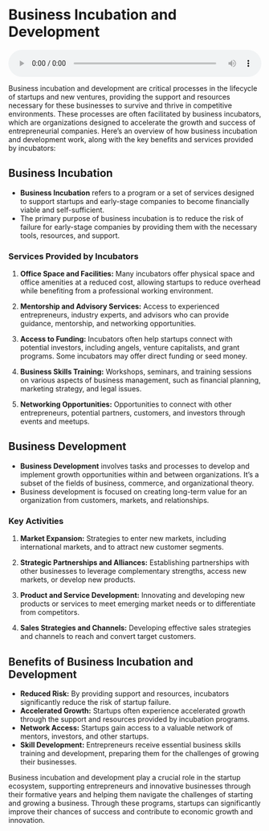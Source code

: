 # Business Incubation and Development

<audio controls style="width: 100%;">
  <source src="../../../../../audio/4th_sem/ED/Unit-4 Feasibility Analysis for Business Plan/4.g Business Incubation and Development.mp3" type="audio/mpeg">
  Your browser does not support the audio element.
</audio>


Business incubation and development are critical processes in the lifecycle of startups and new ventures, providing the support and resources necessary for these businesses to survive and thrive in competitive environments. These processes are often facilitated by business incubators, which are organizations designed to accelerate the growth and success of entrepreneurial companies. Here’s an overview of how business incubation and development work, along with the key benefits and services provided by incubators:

## Business Incubation

- **Business Incubation** refers to a program or a set of services designed to support startups and early-stage companies to become financially viable and self-sufficient.
- The primary purpose of business incubation is to reduce the risk of failure for early-stage companies by providing them with the necessary tools, resources, and support.

### Services Provided by Incubators

1. **Office Space and Facilities:** Many incubators offer physical space and office amenities at a reduced cost, allowing startups to reduce overhead while benefiting from a professional working environment.

2. **Mentorship and Advisory Services:** Access to experienced entrepreneurs, industry experts, and advisors who can provide guidance, mentorship, and networking opportunities.

3. **Access to Funding:** Incubators often help startups connect with potential investors, including angels, venture capitalists, and grant programs. Some incubators may offer direct funding or seed money.

4. **Business Skills Training:** Workshops, seminars, and training sessions on various aspects of business management, such as financial planning, marketing strategy, and legal issues.

5. **Networking Opportunities:** Opportunities to connect with other entrepreneurs, potential partners, customers, and investors through events and meetups.

## Business Development

- **Business Development** involves tasks and processes to develop and implement growth opportunities within and between organizations. It’s a subset of the fields of business, commerce, and organizational theory.
- Business development is focused on creating long-term value for an organization from customers, markets, and relationships.

### Key Activities

1. **Market Expansion:** Strategies to enter new markets, including international markets, and to attract new customer segments.

2. **Strategic Partnerships and Alliances:** Establishing partnerships with other businesses to leverage complementary strengths, access new markets, or develop new products.

3. **Product and Service Development:** Innovating and developing new products or services to meet emerging market needs or to differentiate from competitors.

4. **Sales Strategies and Channels:** Developing effective sales strategies and channels to reach and convert target customers.

## Benefits of Business Incubation and Development
- **Reduced Risk:** By providing support and resources, incubators significantly reduce the risk of startup failure.
- **Accelerated Growth:** Startups often experience accelerated growth through the support and resources provided by incubation programs.
- **Network Access:** Startups gain access to a valuable network of mentors, investors, and other startups.
- **Skill Development:** Entrepreneurs receive essential business skills training and development, preparing them for the challenges of growing their businesses.

Business incubation and development play a crucial role in the startup ecosystem, supporting entrepreneurs and innovative businesses through their formative years and helping them navigate the challenges of starting and growing a business. Through these programs, startups can significantly improve their chances of success and contribute to economic growth and innovation.
